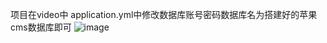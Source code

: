 项目在video中
application.yml中修改数据库账号密码数据库名为搭建好的苹果cms数据库即可
![image](https://github.com/aizhaiyu/Mac10CMSApi/assets/63047321/b0a38912-fa17-4f6d-90b1-f83058623dea)

